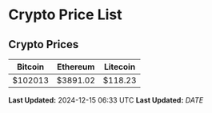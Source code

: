 # Crypto Price List

## Crypto Prices
| Bitcoin | Ethereum | Litecoin |
| ------- | -------- | -------- |
| $102013 | $3891.02 | $118.23 |
**Last Updated:** 2024-12-15 06:33 UTC
**Last Updated:** $DATE$
